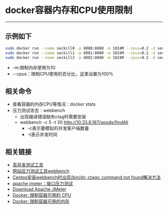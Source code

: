 # docker容器内存和CPU使用限制
***
## 示例如下
```bash
sudo docker run --name seckill0 -p 8080:8080 -m 1024M --cpus=0.2 -d seckill:v0
sudo docker run --name seckill1 -p 8081:8080 -m 1024M --cpus=0.2 -d seckill:v0
sudo docker run --name seckill2 -p 8082:8080 -m 1024M --cpus=0.2 -d seckill:v0
```

- -m:限制内存使用为1G
- --cpus：限制CPU使用的百分比，这里设置为100%

## 相关命令
- 查看容器的内存CPU等情况：docker stats
- 压力测试攻击：webbench
    + 出现编译错误缺失ctag时需要安装
    + webbench -c 5 -t 30 http://10.33.8.187/goods/findAll
        * -c表示要模拟的并发客户端数量
        * -t表示并发时间

## 相关链接
- [高并发测试工具](https://blog.csdn.net/essity/article/details/79999369)
- [网站压力测试工具webbench](https://gist.github.com/lxneng/435451)
- [Centos安装webbench时出现/bin/sh: ctags: command not found解决方法](https://blog.csdn.net/xanxng/article/details/7588133)
- [apache jmeter：接口压力测试](https://blog.csdn.net/weixin_36146275/article/details/79320638)
- [Download Apache JMeter](https://jmeter.apache.org/download_jmeter.cgi)
- [Docker: 限制容器可用的 CPU](https://www.cnblogs.com/sparkdev/p/8052522.html)
- [Docker: 限制容器可用的内存](https://www.cnblogs.com/sparkdev/p/8032330.html)